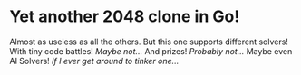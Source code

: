# Yet another 2048 clone in Go!
Almost as useless as all the others.
But this one supports different solvers!
With tiny code battles! _Maybe not..._
And prizes! _Probably not..._
Maybe even AI Solvers! _If I ever get around to tinker one..._
